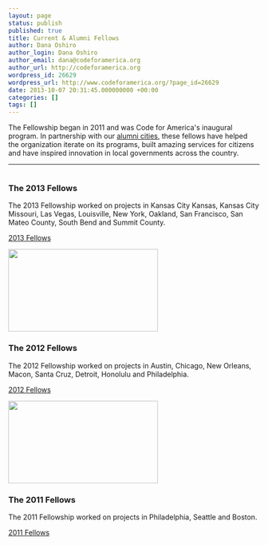 ```yaml
---
layout: page
status: publish
published: true
title: Current & Alumni Fellows
author: Dana Oshiro
author_login: Dana Oshiro
author_email: dana@codeforamerica.org
author_url: http://codeforamerica.org
wordpress_id: 26629
wordpress_url: http://www.codeforamerica.org/?page_id=26629
date: 2013-10-07 20:31:45.000000000 +00:00
categories: []
tags: []
---
```

The Fellowship began in 2011 and was Code for America's inaugural program. In partnership with our <a href="http://codeforamerica.org/cities/alumni">alumni cities</a>, these fellows have helped the organization iterate on its programs, built amazing services for citizens and have inspired innovation in local governments across the country.

<hr />

<div class="name">

<a name="fellowship"></a>
<div class="name">

<a name="2013"></a>
<div class="name"></div>
<div class="picture-and-text">
<div class="picture"><a href="/fellows/2013-fellows/"><img alt="" src="http://www.codeforamerica.org/wp-content/uploads/2010/06/class_photosml.jpg" /></a></div>
<h3>The 2013 Fellows</h3>
The 2013 Fellowship worked on projects in Kansas City Kansas, Kansas City Missouri, Las Vegas, Louisville, New York, Oakland, San Francisco, San Mateo County, South Bend and Summit County.

<a href="/fellows/2013-fellows/">2013 Fellows</a>

</div>
</div>
<div class="2012"></div>
<div class="picture-and-text">
<div class="picture"><a href="/fellows/2012-fellows/"><img alt="" src="http://www.codeforamerica.org/wp-content/uploads/2013/10/2012class_photosml.jpg" width="300" height="165" /></a></div>
<h3>The 2012 Fellows</h3>
The 2012 Fellowship worked on projects in Austin, Chicago, New Orleans, Macon, Santa Cruz, Detroit, Honolulu and Philadelphia.

<a href="/fellows/2012-fellows/">2012 Fellows</a>

<div class="2011"></div>
<div class="picture-and-text">
<div class="picture"><a href="/fellows/2011-fellows/"><img alt="" src="http://www.codeforamerica.org/wp-content/uploads/2013/10/class_photosml.jpg" width="300" height="165" /></a></div>
<h3>The 2011 Fellows</h3>
The 2011 Fellowship worked on projects in Philadelphia, Seattle and Boston.

<a href="/fellows/2011-fellows/">2011 Fellows</a>

</div>
</div>
